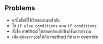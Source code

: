 ## Problems ##
* แก้ไขชื่อที่ใช้เรียกคะแนนซ้ำกัน
* ใช้ `if else conditions` แทน `if conditions`
* ตั้งชื่อ method ให้สอดคล้องกับฟังก์ชันการทำงาน
* เพิ่ม `@Override`ให้กับ method ที่ทำการ override